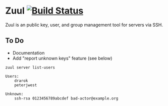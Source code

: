 # Zuul [![Build Status](https://travis-ci.org/Drarok/zuul.svg?branch=develop)](https://travis-ci.org/Drarok/zuul)

Zuul is an public key, user, and group management tool for servers via SSH.

## To Do

* Documentation
* Add "report unknown keys" feature (see below)

```
zuul server list-users

Users:
    drarok
    peterjwest

Unknown:
    ssh-rsa 0123456789abcdef bad-actor@example.org
```
